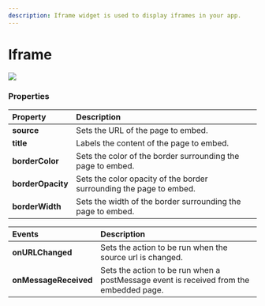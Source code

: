 ```yaml
---
description: Iframe widget is used to display iframes in your app.
---
```


# Iframe



![](../.gitbook/assets/cleanshot-2021-07-04-at-23.03.52%20%281%29.gif)

### Properties

| Property | Description |
| :--- | :--- |
| **source** | Sets the URL of the page to embed. |
| **title** | Labels the content of the page to embed. |
| **borderColor** | Sets the color of the border surrounding the page to embed. |
| **borderOpacity** | Sets the color opacity of the border surrounding the page to embed. |
| **borderWidth** | Sets the width of the border surrounding the page to embed. |

| Events | Description |
| :--- | :--- |
| **onURLChanged** | Sets the action to be run when the source url is changed. |
| **onMessageReceived** | Sets the action to be run when a postMessage event is received from the embedded page. |

